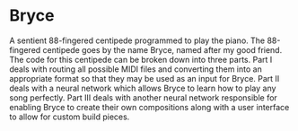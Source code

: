 # Bryce
A sentient 88-fingered centipede programmed to play the piano.
The 88-fingered centipede goes by the name Bryce, named after my good friend.
The code for this centipede can be broken down into three parts.
Part I deals with routing all possible MIDI files and converting them into an appropriate format so that they may be used as an input for Bryce.
Part II deals with a neural network which allows Bryce to learn how to play any song perfectly.
Part III deals with another neural network responsible for enabling Bryce to create their own compositions along with a user interface to allow for custom build pieces.
